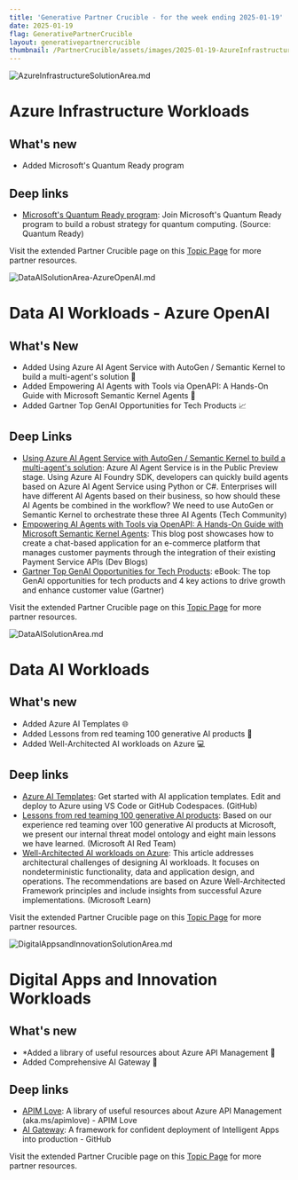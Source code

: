 ```yaml
---
title: 'Generative Partner Crucible - for the week ending 2025-01-19'
date: 2025-01-19
flag: GenerativePartnerCrucible
layout: generativepartnercrucible
thumbnail: /PartnerCrucible/assets/images/2025-01-19-AzureInfrastructureSolutionArea.md-image.png 
---
```

![ AzureInfrastructureSolutionArea.md ]( /PartnerCrucible/assets/images/2025-01-19-AzureInfrastructureSolutionArea.md-image.png )

# Azure Infrastructure Workloads

## What's new

- Added Microsoft's Quantum Ready program


## Deep links

- [Microsoft's Quantum Ready program](https://smt.microsoft.com/en-US/Quantum-Ready/): Join Microsoft's Quantum Ready program to build a robust strategy for quantum computing. (Source: Quantum Ready)

Visit the extended Partner Crucible page on this [Topic Page](https://lagimik.github.io/PartnerCrucible/AzureInfrastructureSolutionArea) for more partner resources.

![ DataAISolutionArea-AzureOpenAI.md ]( /PartnerCrucible/assets/images/2025-01-19-DataAISolutionArea-AzureOpenAI.md-image.png )

# Data AI Workloads - Azure OpenAI

## What's New

- Added Using Azure AI Agent Service with AutoGen / Semantic Kernel to build a multi-agent's solution 🤖
- Added Empowering AI Agents with Tools via OpenAPI: A Hands-On Guide with Microsoft Semantic Kernel Agents 🔌
- Added Gartner Top GenAI Opportunities for Tech Products 📈


## Deep Links

- [Using Azure AI Agent Service with AutoGen / Semantic Kernel to build a multi-agent's solution](https://techcommunity.microsoft.com/blog/educatordeveloperblog/using-azure-ai-agent-service-with-autogen--semantic-kernel-to-build-a-multi-agen/4363121): Azure AI Agent Service is in the Public Preview stage. Using Azure AI Foundry SDK, developers can quickly build agents based on Azure AI Agent Service using Python or C#. Enterprises will have different AI Agents based on their business, so how should these AI Agents be combined in the workflow? We need to use AutoGen or Semantic Kernel to orchestrate these three AI Agents (Tech Community)
- [Empowering AI Agents with Tools via OpenAPI: A Hands-On Guide with Microsoft Semantic Kernel Agents](https://devblogs.microsoft.com/semantic-kernel/empowering-ai-agents-with-tools-via-openapi-a-hands-on-guide-with-microsoft-semantic-kernel-agents/): This blog post showcases how to create a chat-based application for an e-commerce platform that manages customer payments through the integration of their existing Payment Service APIs (Dev Blogs)
- [Gartner Top GenAI Opportunities for Tech Products](https://www.gartner.com/en/industries/high-tech/trends/top-genai-opportunities-for-tech-products?utm_term=1733326500&utm_campaign=SM_GB_YOY_GTR_SOC_SF1_SM-RM-GTS-HT&utm_source=linkedin&utm_medium=social&utm_content=Gartner): eBook: The top GenAI opportunities for tech products and 4 key actions to drive growth and enhance customer value (Gartner)


Visit the extended Partner Crucible page on this [Topic Page](https://lagimik.github.io/PartnerCrucible/DataAISolutionArea-AzureOpenAI) for more partner resources.

![ DataAISolutionArea.md ]( /PartnerCrucible/assets/images/2025-01-19-DataAISolutionArea.md-image.png )

#  Data AI Workloads

## What's new

- Added Azure AI Templates 🌐
- Added Lessons from red teaming 100 generative AI products 🧠
- Added Well-Architected AI workloads on Azure 💻

## Deep links

- [Azure AI Templates](https://azure.github.io/ai-app-templates/): Get started with AI application templates. Edit and deploy to Azure using VS Code or GitHub Codespaces. (GitHub)
- [Lessons from red teaming 100 generative AI products](https://www.linkedin.com/posts/heenapurohit_lessons-from-red-teaming-100-products-ugcPost-7285138123909443584-Q7GU/?utm_source=share&utm_medium=member_desktop): Based on our experience red teaming over 100 generative AI products at Microsoft, we present our internal threat model ontology and eight main lessons we have learned. (Microsoft AI Red Team)
- [Well-Architected AI workloads on Azure](https://learn.microsoft.com/en-us/azure/well-architected/ai/get-started): This article addresses architectural challenges of designing AI workloads. It focuses on nondeterministic functionality, data and application design, and operations. The recommendations are based on Azure Well-Architected Framework principles and include insights from successful Azure implementations. (Microsoft Learn)


Visit the extended Partner Crucible page on this [Topic Page](https://lagimik.github.io/PartnerCrucible/DataAISolutionArea) for more partner resources.

![ DigitalAppsandInnovationSolutionArea.md ]( /PartnerCrucible/assets/images/2025-01-19-DigitalAppsandInnovationSolutionArea.md-image.png )

# Digital Apps and Innovation Workloads

## What's new

- *Added a library of useful resources about Azure API Management  🚀
- Added Comprehensive AI Gateway 🧠

## Deep links

- [APIM Love](https://azure.github.io/api-management-resources/): A library of useful resources about Azure API Management (aka.ms/apimlove) - APIM Love
- [AI Gateway](https://github.com/Azure-Samples/AI-Gateway): A framework for confident deployment of Intelligent Apps into production - GitHub

Visit the extended Partner Crucible page on this [Topic Page](https://lagimik.github.io/PartnerCrucible/DigitalAppsandInnovationSolutionArea) for more partner resources.



